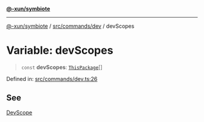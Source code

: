 [**@-xun/symbiote**](../../../../README.md)

***

[@-xun/symbiote](../../../../README.md) / [src/commands/dev](../README.md) / devScopes

# Variable: devScopes

> `const` **devScopes**: [`ThisPackage`](../../../configure/enumerations/ThisPackageGlobalScope.md#thispackage)[]

Defined in: [src/commands/dev.ts:26](https://github.com/Xunnamius/symbiote/blob/6f50d53faef5aceb9ab30a8a468d34a5aa510945/src/commands/dev.ts#L26)

## See

[DevScope](../../../configure/enumerations/ThisPackageGlobalScope.md)
